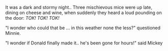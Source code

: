 It was a dark and stormy night.. Three mischievous mice were up late, dining on cheese and wine, when suddenly they heard a loud pounding on the door: _TOK! TOK! TOK!_

"I wonder who could that be ... in this weather none the less?" questioned Minnie.

"I wonder if Donald finally made it.. he's been gone for hours!" said Mickey
